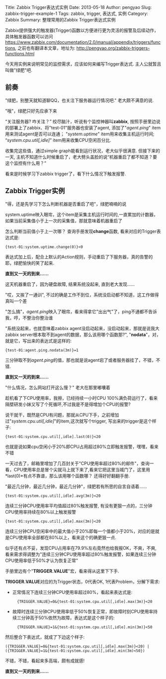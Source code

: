 Title: Zabbix Trigger表达式实例
Date: 2013-05-18
Author: pengyao
Slug: zabbix-trigger-example-1
Tags: zabbix, trigger, 表达式, 实例
Category: Zabbix
Summary: 整理常用的Zabbix Trigger表达式实例

Zabbix提供强大的触发器(Trigger)函数以方便进行更为灵活的报警及后续动作，具体触发器函数可以访问<https://www.zabbix.com/documentation/2.0/manual/appendix/triggers/functions>, 之前也有翻译本文章，地址为: <http://pengyao.org/zabbix-triggers-functions.html>

今天用实例来说明常见的监控需求，应该如何来编写Trigger表达式. 主人公就暂且叫做"绿肥"吧.

## 前奏 ##
"绿肥，别整天就知道聊QQ，也关注下服务器运行情况吧." 老大颇不满意的说.

"哦"，绿肥只好先应承下来

“关注服务器? 咋关注？” 绞尽脑汁，听说有个监控神器叫**zabbix**, 按照手册里边说的部署上了zabbix、将"test-01"服务器也安装了agent, 添加了"*agent.ping*" item用来测试agent是否可以连通； "*system.uptime*" item用来收集主机运行时间; “*system.cpu.util[,idle]*” item用来收集CPU空闲百分比.

收集完这些值，通过simple graph能看到运行状况，老大似乎很满意. 但接下来的一天, 主机不知道什么时候重启了，老大劈头盖脸的说“机器重启了都不知道？要这个监控有什么用？”

看来是时候学习下zabbix trigger了，看下什么情况下触发报警.

## Zabbix Trigger实例 ##
"得，还是先学习下怎么判断机器是否重启了吧"，绿肥喃喃的说

system.uptime映入眼帘，这个item是采集主机运行时间的,一直累加的计数器，如果当前采集值小于上一次的采集值，那就意味着机器重启了

怎么判断当前值小于上一次哪？ 查询手册发现**change**函数, 看来对应的Trigger表达式是: 

    {test-01:system.uptime.change(0)}<0 

表达式加上后，配合上默认的Action规则，手动重启了下服务器，真的告警的耶，绿肥愉快的笑了起来.

**直到又一天的到来......**

这天机器重启了，因为硬盘故障, 结果系统没起来, 直到老大发现...... 

"哎，又挨了一通训", 不过的确是工作不到位，系统没启动都不知道，这工作做得真叫一个差

"怎么搞"，*agent.ping*映入了眼帘，看来得拿它"出出气"了，ping不通都不告诉我，哼，不整治你整治谁

"系统没起来，也就意味着zabbix agent没启动起来，没启动起来，那就是说我大zabbix server根本取不到agent的数据，那么该用哪个函数那?", "**nodata**"，对，就是它，写出来的表达式是这样的:

    {test-01:agent.ping.nodata(3m)}=1

三分钟取不到*agent.ping*的值，那也就是说agent宕了或者服务器挂了，不错，不错.

**直到又一天的到来......**

"什么情况，怎么网站打开这么慢？" 老大在那里嘟囔着

趁机看了下CPU使用率，我擦，已经持续一小时CPU 100%满负荷运行了，看来隔壁研发小妹又写了个死循环,不过我是不是得增加个CPU的报警?

说干就干，既然是CPU有问题，那就从CPU下手，之前增加过"*system.cpu.util[,idle]*"的item,这次就写个trigger, 写出来的trigger是这个样子:

    {test-01:system.cpu.util[,idle].last(0)}<20

也就是说如果cpu空闲小于20%即CPU占用超过80%立即触发报警，嘿嘿，看来不错

一天过去了，邮箱里增加了几百封关于"CPU使用率超过80%的邮件"，查询一看，CPU使用率总是冒个尖就马上就下来了,看来它把这里当城门了，这里用*last(0)*有点不靠谱，那么该用哪个函数哪？ 还得好好翻翻手册.

"最近几分钟，最近几分钟，最近几分钟"，绿肥若有所思的自言自语着......

    {test-01:system.cpu.util[,idle].avg(3m)}<20

连续三分钟CPU使用率平均值超过80%触发报警, 有没有更狠一点的，三分钟CPU使用率持续在80%以上触发报警

    {test-01:system.cpu.util[,idle].max(3m)}<20

连续三分钟CPU空闲率中的最大值小于20%即每一个值都小于20%，对应的是就是CPU使用率全部都在80%以上，看来这个的确更狠一点.

似乎还有点不妥，发现CPU占用率在79.9%左右竟然也给我报OK，不爽，不爽, 看来需求得调整为"连续三分钟CPU使用率超过80%触发报警，如果连续三分钟CPU使用率低于50%才认为恢复正常"

手册里边有个"**TRIGGER.VALUE**"宏，看来得从这里下下手.

**TRIGGER.VALUE**对应的为Trigger状态，0代表OK, 1代表Problem，分解下需求:

* 正常情况下连续三分钟CPU使用率超过80%，看起来表达式是:
 
        {TRIGGER.VALUE}=0&{test-01:system.cpu.util[,idle].max(3m)}<20

* 故障时连续三分钟CPU使用率低于50%恢复正常，即故障时刻CPU使用率持续三分钟高于50%依然为故障，表达式是这个样子的:

        {TRIGGER.VALUE}=1&{test-01:system.cpu.util[,idle].min(3m)}<50

然后整合下表达式，就成了下边这个样子:

    ({TRIGGER.VALUE}=0&{test-01:system.cpu.util[,idle].max(3m)}<20) | ({TRIGGER.VALUE}=1&{test-01:system.cpu.util[,idle].min(3m)<50})


不错，不错，看起来多高端，颇有成就感!

**直到又一天的到来......**




